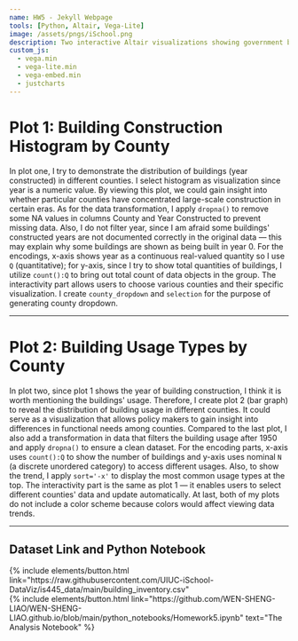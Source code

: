 ```yaml
---
name: HW5 - Jekyll Webpage
tools: [Python, Altair, Vega-Lite]
image: /assets/pngs/iSchool.png
description: Two interactive Altair visualizations showing government building construction years and usage types by county.
custom_js:
  - vega.min
  - vega-lite.min
  - vega-embed.min
  - justcharts
---
```


# Plot 1: Building Construction Histogram by County

<vegachart schema-url="{{ site.baseurl }}/assets/plot/plot1.json" style="width: 100%; height: 500px;"></vegachart>

In plot one, I try to demonstrate the distribution of buildings (year constructed) in different counties. I select histogram as visualization since year is a numeric value. By viewing this plot, we could gain insight into whether particular counties have concentrated large-scale construction in certain eras. As for the data transformation, I apply `dropna()` to remove some NA values in columns County and Year Constructed to prevent missing data. Also, I do not filter year, since I am afraid some buildings' constructed years are not documented correctly in the original data — this may explain why some buildings are shown as being built in year 0. For the encodings, x-axis shows year as a continuous real-valued quantity so I use `Q` (quantitative); for y-axis, since I try to show total quantities of buildings, I utilize `count():Q` to bring out total count of data objects in the group. The interactivity part allows users to choose various counties and their specific visualization. I create `county_dropdown` and `selection` for the purpose of generating county dropdown.

---

# Plot 2: Building Usage Types by County

<vegachart schema-url="{{ site.baseurl }}/assets/plot/plot2.json" style="width: 100%; height: 500px;"></vegachart>

In plot two, since plot 1 shows the year of building construction, I think it is worth mentioning the buildings' usage. Therefore, I create plot 2 (bar graph) to reveal the distribution of building usage in different counties. It could serve as a visualization that allows policy makers to gain insight into differences in functional needs among counties. Compared to the last plot, I also add a transformation in data that filters the building usage after 1950 and apply `dropna()` to ensure a clean dataset. For the encoding parts, x-axis uses `count():Q` to show the number of buildings and y-axis uses nominal `N` (a discrete unordered category) to access different usages. Also, to show the trend, I apply `sort='-x'` to display the most common usage types at the top. The interactivity part is the same as plot 1 — it enables users to select different counties' data and update automatically. At last, both of my plots do not include a color scheme because colors would affect viewing data trends.

---

## Dataset Link and Python Notebook

<div class="left">
{% include elements/button.html link="https://raw.githubusercontent.com/UIUC-iSchool-DataViz/is445_data/main/building_inventory.csv"
<div class="right">
{% include elements/button.html link="https://github.com/WEN-SHENG-LIAO/WEN-SHENG-LIAO.github.io/blob/main/python_notebooks/Homework5.ipynb" text="The Analysis Notebook" %}
</div>
